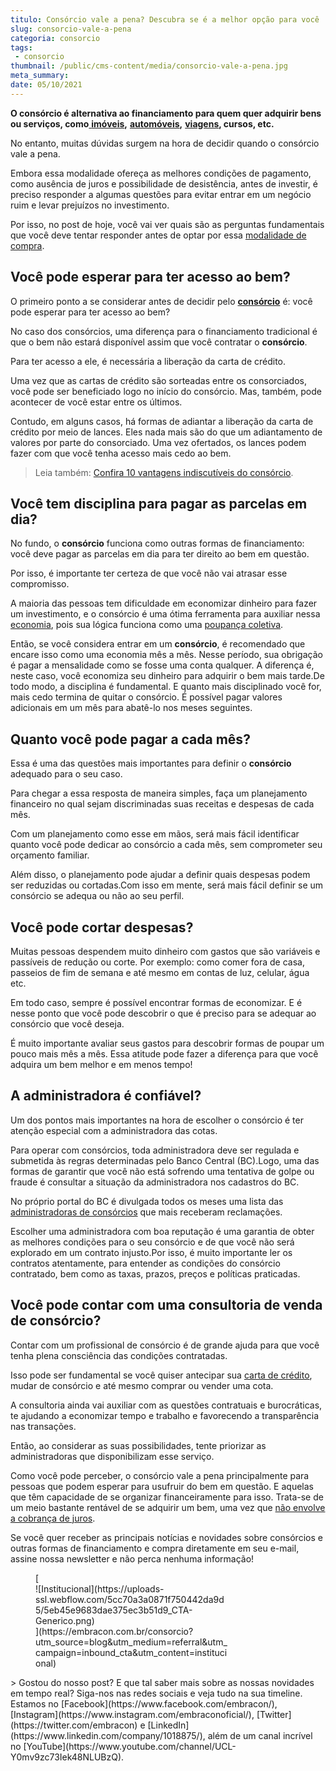 ```yaml
---
titulo: Consórcio vale a pena? Descubra se é a melhor opção para você
slug: consorcio-vale-a-pena
categoria: consorcio
tags:
 - consorcio
thumbnail: /public/cms-content/media/consorcio-vale-a-pena.jpg
meta_summary: 
date: 05/10/2021
---
```

**O consórcio é alternativa ao financiamento para quem quer adquirir bens ou serviços, como**[ **imóveis**](https://www.embracon.com.br/consorcio-de-imoveis)**,** [**automóveis**](https://www.embracon.com.br/consorcio-de-carros)**,** [**viagens**](https://www.embracon.com.br/consorcio-servicos)**, cursos, etc.**‍

No entanto, muitas dúvidas surgem na hora de decidir quando o consórcio vale a pena.

Embora essa modalidade ofereça as melhores condições de pagamento, como ausência de juros e possibilidade de desistência, antes de investir, é preciso responder a algumas questões para evitar entrar em um negócio ruim e levar prejuízos no investimento.

Por isso, no post de hoje, você vai ver quais são as perguntas fundamentais que você deve tentar responder antes de optar por essa [modalidade de compra](https://www.embracon.com.br/blog/tipos-de-consorcio).

Você pode esperar para ter acesso ao bem?
-----------------------------------------

O primeiro ponto a se considerar antes de decidir pelo [**consórcio**](https://www.embracon.com.br/conhecaoconsorcio/o-que-e-consorcio) é: você pode esperar para ter acesso ao bem?

No caso dos consórcios, uma diferença para o financiamento tradicional é que o bem não estará disponível assim que você contratar o **consórcio**.

Para ter acesso a ele, é necessária a liberação da carta de crédito.

Uma vez que as cartas de crédito são sorteadas entre os consorciados, você pode ser beneficiado logo no início do consórcio. Mas, também, pode acontecer de você estar entre os últimos.

Contudo, em alguns casos, há formas de adiantar a liberação da carta de crédito por meio de lances. Eles nada mais são do que um adiantamento de valores por parte do consorciado. Uma vez ofertados, os lances podem fazer com que você tenha acesso mais cedo ao bem.

> Leia também: [Confira 10 vantagens indiscutíveis do consórcio](https://www.embracon.com.br/blog/confira-10-vantagens-indiscutiveis-do-consorcio).

Você tem disciplina para pagar as parcelas em dia?
--------------------------------------------------

No fundo, o **consórcio** funciona como outras formas de financiamento: você deve pagar as parcelas em dia para ter direito ao bem em questão.

Por isso, é importante ter certeza de que você não vai atrasar esse compromisso.

A maioria das pessoas tem dificuldade em economizar dinheiro para fazer um investimento, e o consórcio é uma ótima ferramenta para auxiliar nessa [economia](https://www.embracon.com.br/blog/economia-colaborativa-saiba-tudo-sobre-o-assunto), pois sua lógica funciona como uma [poupança coletiva](https://www.embracon.com.br/blog/consorcio-ou-poupanca-quais-sao-as-diferencas-e-como-escolher).

Então, se você considera entrar em um **consórcio**, é recomendado que encare isso como uma economia mês a mês. Nesse período, sua obrigação é pagar a mensalidade como se fosse uma conta qualquer. A diferença é, neste caso, você economiza seu dinheiro para adquirir o bem mais tarde.De todo modo, a disciplina é fundamental. E quanto mais disciplinado você for, mais cedo termina de quitar o consórcio. É possível pagar valores adicionais em um mês para abatê-lo nos meses seguintes.

Quanto você pode pagar a cada mês?
----------------------------------

Essa é uma das questões mais importantes para definir o **consórcio** adequado para o seu caso.

Para chegar a essa resposta de maneira simples, faça um planejamento financeiro no qual sejam discriminadas suas receitas e despesas de cada mês.

Com um planejamento como esse em mãos, será mais fácil identificar quanto você pode dedicar ao consórcio a cada mês, sem comprometer seu orçamento familiar.

Além disso, o planejamento pode ajudar a definir quais despesas podem ser reduzidas ou cortadas.Com isso em mente, será mais fácil definir se um consórcio se adequa ou não ao seu perfil.

Você pode cortar despesas?
--------------------------

Muitas pessoas despendem muito dinheiro com gastos que são variáveis e passíveis de redução ou corte. Por exemplo: como comer fora de casa, passeios de fim de semana e até mesmo em contas de luz, celular, água etc.

Em todo caso, sempre é possível encontrar formas de economizar. E é nesse ponto que você pode descobrir o que é preciso para se adequar ao consórcio que você deseja.

É muito importante avaliar seus gastos para descobrir formas de poupar um pouco mais mês a mês. Essa atitude pode fazer a diferença para que você adquira um bem melhor e em menos tempo!

A administradora é confiável?
-----------------------------

Um dos pontos mais importantes na hora de escolher o consórcio é ter atenção especial com a administradora das cotas.

Para operar com consórcios, toda administradora deve ser regulada e submetida às regras determinadas pelo Banco Central (BC).Logo, uma das formas de garantir que você não está sofrendo uma tentativa de golpe ou fraude é consultar a situação da administradora nos cadastros do BC.

No próprio portal do BC é divulgada todos os meses uma lista das [administradoras de consórcios](https://www.embracon.com.br/conhecaoconsorcio/o-que-e-uma-administradora-de-consorcio) que mais receberam reclamações.

Escolher uma administradora com boa reputação é uma garantia de obter as melhores condições para o seu consórcio e de que você não será explorado em um contrato injusto.Por isso, é muito importante ler os contratos atentamente, para entender as condições do consórcio contratado, bem como as taxas, prazos, preços e políticas praticadas.

Você pode contar com uma consultoria de venda de consórcio?
-----------------------------------------------------------

Contar com um profissional de consórcio é de grande ajuda para que você tenha plena consciência das condições contratadas.

Isso pode ser fundamental se você quiser antecipar sua [carta de crédito](https://www.embracon.com.br/conhecaoconsorcio/o-que-e-carta-de-credito), mudar de consórcio e até mesmo comprar ou vender uma cota.

A consultoria ainda vai auxiliar com as questões contratuais e burocráticas, te ajudando a economizar tempo e trabalho e favorecendo a transparência nas transações.

Então, ao considerar as suas possibilidades, tente priorizar as administradoras que disponibilizam esse serviço.

Como você pode perceber, o consórcio vale a pena principalmente para pessoas que podem esperar para usufruir do bem em questão. E aquelas que têm capacidade de se organizar financeiramente para isso. Trata-se de um meio bastante rentável de se adquirir um bem, uma vez que [não envolve a cobrança de juros](https://www.embracon.com.br/blog/consorcio-nao-tem-juros-entenda).

Se você quer receber as principais notícias e novidades sobre consórcios e outras formas de financiamento e compra diretamente em seu e-mail, assine nossa newsletter e não perca nenhuma informação!

<figure class="w-richtext-figure-type-image w-richtext-align-center" style="max-width:310px">[<div>![Institucional](https://uploads-ssl.webflow.com/5cc70a3a0871f750442da9d5/5eb45e9683dae375ec3b51d9_CTA-Generico.png)</div>](https://embracon.com.br/consorcio?utm_source=blog&utm_medium=referral&utm_campaign=inbound_cta&utm_content=institucional)</figure>> Gostou do nosso post? E que tal saber mais sobre as nossas novidades em tempo real? Siga-nos nas redes sociais e veja tudo na sua timeline. Estamos no [Facebook](https://www.facebook.com/embracon/), [Instagram](https://www.instagram.com/embraconoficial/), [Twitter](https://twitter.com/embracon) e [LinkedIn](https://www.linkedin.com/company/1018875/), além de um canal incrível no [YouTube](https://www.youtube.com/channel/UCL-Y0mv9zc73Iek48NLUBzQ).

